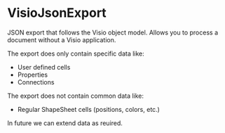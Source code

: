 # VisioJsonExport
JSON export that follows the Visio object model.
Allows you to process a document without a Visio application.

The export does only contain specific data like:
- User defined cells
- Properties
- Connections

The export does not contain common data like:
- Regular ShapeSheet cells (positions, colors, etc.)

In future we can extend data as reuired.